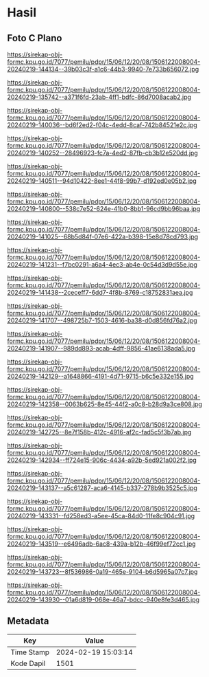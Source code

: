 # Hasil

## Foto C Plano

https://sirekap-obj-formc.kpu.go.id/7077/pemilu/pdpr/15/06/12/20/08/1506122008004-20240219-144134--39b03c3f-a1c6-44b3-9940-7e733b656072.jpg

https://sirekap-obj-formc.kpu.go.id/7077/pemilu/pdpr/15/06/12/20/08/1506122008004-20240219-135742--a371f6fd-23ab-4ff1-bdfc-86d7008acab2.jpg

https://sirekap-obj-formc.kpu.go.id/7077/pemilu/pdpr/15/06/12/20/08/1506122008004-20240219-140036--bd6f2ed2-f04c-4edd-8caf-742b84521e2c.jpg

https://sirekap-obj-formc.kpu.go.id/7077/pemilu/pdpr/15/06/12/20/08/1506122008004-20240219-140252--28496923-fc7a-4ed2-87fb-cb3b12e520dd.jpg

https://sirekap-obj-formc.kpu.go.id/7077/pemilu/pdpr/15/06/12/20/08/1506122008004-20240219-140511--94d10422-8ee1-44f8-99b7-d192ed0e05b2.jpg

https://sirekap-obj-formc.kpu.go.id/7077/pemilu/pdpr/15/06/12/20/08/1506122008004-20240219-140800--538c7e52-624e-41b0-8bb1-96cd9bb96baa.jpg

https://sirekap-obj-formc.kpu.go.id/7077/pemilu/pdpr/15/06/12/20/08/1506122008004-20240219-141025--68b5d84f-07e6-422a-b398-15e8d78cd793.jpg

https://sirekap-obj-formc.kpu.go.id/7077/pemilu/pdpr/15/06/12/20/08/1506122008004-20240219-141231--f7bc0291-a6a4-4ec3-ab4e-0c54d3d9d55e.jpg

https://sirekap-obj-formc.kpu.go.id/7077/pemilu/pdpr/15/06/12/20/08/1506122008004-20240219-141438--2ceceff7-6dd7-4f8b-8769-c18752831aea.jpg

https://sirekap-obj-formc.kpu.go.id/7077/pemilu/pdpr/15/06/12/20/08/1506122008004-20240219-141707--498725b7-1503-4616-ba38-d0d856fd76a2.jpg

https://sirekap-obj-formc.kpu.go.id/7077/pemilu/pdpr/15/06/12/20/08/1506122008004-20240219-141907--989dd893-acab-4dff-9856-41ae6138ada5.jpg

https://sirekap-obj-formc.kpu.go.id/7077/pemilu/pdpr/15/06/12/20/08/1506122008004-20240219-142129--a1648866-4191-4d71-9715-b6c5e332e155.jpg

https://sirekap-obj-formc.kpu.go.id/7077/pemilu/pdpr/15/06/12/20/08/1506122008004-20240219-142358--0063b625-8e45-44f2-a0c8-b28d9a3ce808.jpg

https://sirekap-obj-formc.kpu.go.id/7077/pemilu/pdpr/15/06/12/20/08/1506122008004-20240219-142725--8e7f158b-412c-4916-af2c-fad5c5f3b7ab.jpg

https://sirekap-obj-formc.kpu.go.id/7077/pemilu/pdpr/15/06/12/20/08/1506122008004-20240219-142934--ff724e15-906c-4434-a92b-5ed921a002f2.jpg

https://sirekap-obj-formc.kpu.go.id/7077/pemilu/pdpr/15/06/12/20/08/1506122008004-20240219-143137--a5c61287-aca6-4145-b337-278b9b3525c5.jpg

https://sirekap-obj-formc.kpu.go.id/7077/pemilu/pdpr/15/06/12/20/08/1506122008004-20240219-143331--fd258ed3-a5ee-45ca-84d0-11fe8c904c91.jpg

https://sirekap-obj-formc.kpu.go.id/7077/pemilu/pdpr/15/06/12/20/08/1506122008004-20240219-143519--e6496adb-6ac8-439a-b12b-46f99ef72cc1.jpg

https://sirekap-obj-formc.kpu.go.id/7077/pemilu/pdpr/15/06/12/20/08/1506122008004-20240219-143723--8f536986-0a19-465e-9104-b6d5965a07c7.jpg

https://sirekap-obj-formc.kpu.go.id/7077/pemilu/pdpr/15/06/12/20/08/1506122008004-20240219-143930--01a6d819-068e-46a7-bdcc-940e8fe3d465.jpg


## Metadata

| Key        | Value               |
| ---------- | ------------------- |
| Time Stamp | 2024-02-19 15:03:14 |
| Kode Dapil | 1501                |



